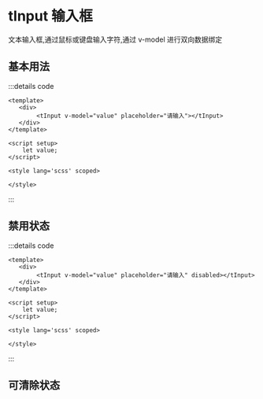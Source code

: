# tInput 输入框
文本输入框,通过鼠标或键盘输入字符,通过 v-model 进行双向数据绑定

## 基本用法
<tInput placeholder="请输入"></tInput>

:::details code
```vue
<template>
   <div>
        <tInput v-model="value" placeholder="请输入"></tInput>
   </div>
</template>

<script setup>
    let value;
</script>

<style lang='scss' scoped>

</style>
```
:::

## 禁用状态
<tInput placeholder="请输入" v-model="val" disabled></tInput>
:::details code
```vue
<template>
   <div>
        <tInput v-model="value" placeholder="请输入" disabled></tInput>
   </div>
</template>

<script setup>
    let value;
</script>

<style lang='scss' scoped>

</style>
```
:::

## 可清除状态
<tInput placeholder="请输入" v-model="val" clean></tInput>
